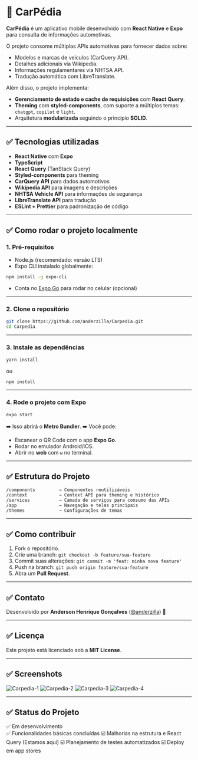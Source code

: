# 🚗 CarPédia

**CarPédia** é um aplicativo mobile desenvolvido com **React Native** e **Expo** para consulta de informações automotivas.

O projeto consome múltiplas APIs automotivas para fornecer dados sobre:

* Modelos e marcas de veículos (CarQuery API).
* Detalhes adicionais via Wikipedia.
* Informações regulamentares via NHTSA API.
* Tradução automática com LibreTranslate.

Além disso, o projeto implementa:

* **Gerenciamento de estado e cache de requisições** com **React Query**.
* **Theming** com **styled-components**, com suporte a múltiplos temas: `chatgpt`, `copilot` e `light`.
* Arquitetura **modularizada** seguindo o princípio **SOLID**.

---

## ✅ Tecnologias utilizadas

* **React Native** com **Expo**
* **TypeScript**
* **React Query** (TanStack Query)
* **Styled-components** para theming
* **CarQuery API** para dados automotivos
* **Wikipedia API** para imagens e descrições
* **NHTSA Vehicle API** para informações de segurança
* **LibreTranslate API** para tradução
* **ESLint + Prettier** para padronização de código

---

## ✅ Como rodar o projeto localmente

### **1. Pré-requisitos**

* Node.js (recomendado: versão LTS)
* Expo CLI instalado globalmente:

```bash
npm install -g expo-cli
```

* Conta no [Expo Go](https://expo.dev/) para rodar no celular (opcional)

---

### **2. Clone o repositório**

```bash
git clone https://github.com/anderzilla/Carpedia.git
cd Carpedia
```

---

### **3. Instale as dependências**

```bash
yarn install
```

ou

```bash
npm install
```

---

### **4. Rode o projeto com Expo**

```bash
expo start
```

➡️ Isso abrirá o **Metro Bundler**.
➡️ Você pode:

* Escanear o QR Code com o app **Expo Go**.
* Rodar no emulador Android/iOS.
* Abrir no **web** com `w` no terminal.

---

## ✅ Estrutura do Projeto

```
/components         → Componentes reutilizáveis
/context            → Context API para theming e histórico
/services           → Camada de serviços para consumo das APIs
/app                → Navegação e telas principais
/themes             → Configurações de temas
```

---

## ✅ Como contribuir

1. Fork o repositório.
2. Crie uma branch:
   `git checkout -b feature/sua-feature`
3. Commit suas alterações:
   `git commit -m 'feat: minha nova feature'`
4. Push na branch:
   `git push origin feature/sua-feature`
5. Abra um **Pull Request**.

---

## ✅ Contato

Desenvolvido por **Anderson Henrique Gonçalves** ([@anderzilla](https://github.com/anderzilla)) 🚀

---

## ✅ Licença

Este projeto está licenciado sob a **MIT License**.

---

## ✅ Screenshots

![Carpedia-1](https://github.com/user-attachments/assets/fb5fba6e-31f5-4126-8fed-83b729d3b48a)
![Carpedia-2](https://github.com/user-attachments/assets/9bfac05b-2141-4db7-b9ee-213f800ec5f5)
![Carpedia-3](https://github.com/user-attachments/assets/bf4ca421-a0d5-4569-a086-32006763f3c0)
![Carpedia-4](https://github.com/user-attachments/assets/780d01e8-f720-4f08-a9f9-176069469566)


---

## ✅ Status do Projeto

✅ Em desenvolvimento  
✅ Funcionalidades básicas concluídas
☑️ Malhorias na estrutura e React Query (Estamos aqui)
☑️ Planejamento de testes automatizados
☑️ Deploy em app stores
